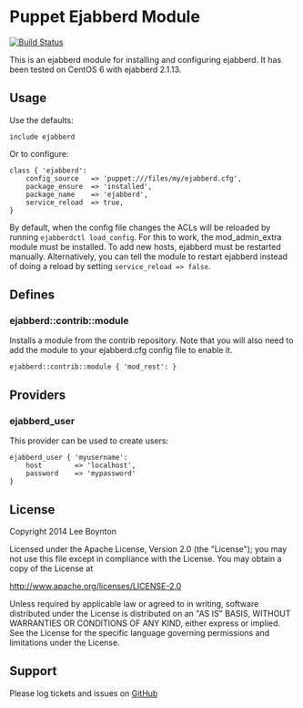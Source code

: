 # Puppet Ejabberd Module
[![Build Status](https://travis-ci.org/lboynton/puppet-ejabberd.png?branch=master)](https://travis-ci.org/lboynton/puppet-ejabberd)

This is an ejabberd module for installing and configuring ejabberd. It has been tested on CentOS 6 with ejabberd 2.1.13.

## Usage
Use the defaults:

```puppet
include ejabberd
```

Or to configure:

```puppet
class { 'ejabberd':
    config_source   => 'puppet:///files/my/ejabberd.cfg',
    package_ensure  => 'installed',
    package_name    => 'ejabberd',
    service_reload  => true,
}
```

By default, when the config file changes the ACLs will be reloaded by running `ejabberdctl load_config`. For this to work, the mod_admin_extra module must be installed. To add new hosts, ejabberd must be restarted manually. Alternatively, you can tell the module to restart ejabberd instead of doing a reload by setting `service_reload => false`.

## Defines

### ejabberd::contrib::module

Installs a module from the contrib repository. Note that you will also need to add the module to your ejabberd.cfg config file to enable it.

```puppet
ejabberd::contrib::module { 'mod_rest': }
```

## Providers

### ejabberd_user

This provider can be used to create users:

```puppet
ejabberd_user { 'myusername':
    host        => 'localhost',
    password    => 'mypassword'
}
```

## License
Copyright 2014 Lee Boynton

Licensed under the Apache License, Version 2.0 (the "License");
you may not use this file except in compliance with the License.
You may obtain a copy of the License at

http://www.apache.org/licenses/LICENSE-2.0

Unless required by applicable law or agreed to in writing, software
distributed under the License is distributed on an "AS IS" BASIS,
WITHOUT WARRANTIES OR CONDITIONS OF ANY KIND, either express or implied.
See the License for the specific language governing permissions and
limitations under the License.


## Support
Please log tickets and issues on [GitHub](https://github.com/lboynton/puppet-ejabberd/issues)
